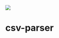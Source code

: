 ![](https://github.com/sanger/csv-parser/workflows/.github/workflows/ci.yml/badge.svg)

# csv-parser
